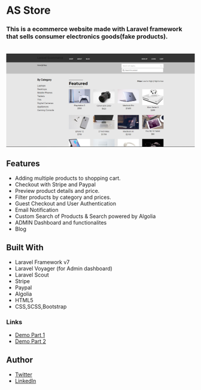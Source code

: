 # AS Store

### This is a ecommerce website made with Laravel framework that sells consumer electronics goods(fake products).<br/><br/>
<img src="/public/images/products.png" />

## Features
- Adding multiple products to shopping cart.
- Checkout with Stripe and Paypal
- Preview product details and price.
- Filter products by category and prices.
- Guest Checkout and User Authentication
- Email Notification
- Custom Search of Products & Search powered by Algolia
- ADMIN Dashboard and functionalites
- Blog 

## Built With
- Laravel Framework v7
- Laravel Voyager (for Admin dashboard)
- Laravel Scout
- Stripe
- Paypal
- Algolia
- HTML5
- CSS,SCSS,Bootstrap

### Links
- [Demo Part 1](https://youtu.be/kEJXAN5LzNg)
- [Demo Part 2](https://youtu.be/QGxAdIOj5kI)


## Author
- [Twitter](https://twitter.com/albert_sigsbert)
- [LinkedIn](https://www.linkedin.com/in/albertsigsbert/)

